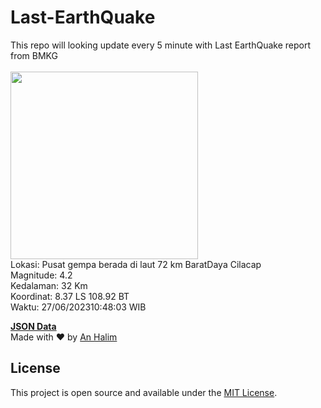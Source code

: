 # Last-EarthQuake
This repo will looking update every 5 minute with Last EarthQuake report from BMKG
<br>
<br>
<img src="https://static.bmkg.go.id/20230627104803.mmi.jpg" width="300"/>
<br>
Lokasi: Pusat gempa berada di laut 72 km BaratDaya Cilacap <br>
Magnitude: 4.2 <br>
Kedalaman: 32 Km <br>
Koordinat: 8.37 LS 108.92 BT <br>
Waktu: 27/06/202310:48:03 WIB <br>

<a href="./data/data.json">**JSON Data**</a>
<br>
Made with ❤️ by <a href="https://github.com/an-halim">An Halim</a>
## License

This project is open source and available under the [MIT License](LICENSE).
